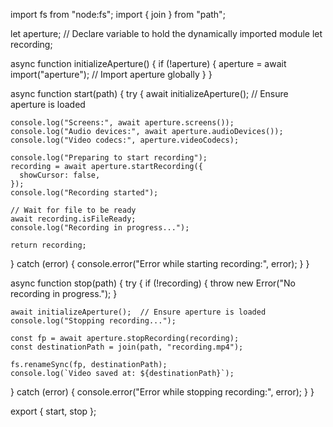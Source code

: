 import fs from "node:fs";
import { join } from "path";

let aperture; // Declare variable to hold the dynamically imported module
let recording;

async function initializeAperture() {
if (!aperture) {
aperture = await import("aperture"); // Import aperture globally
}
}

async function start(path) {
try {
await initializeAperture(); // Ensure aperture is loaded

    console.log("Screens:", await aperture.screens());
    console.log("Audio devices:", await aperture.audioDevices());
    console.log("Video codecs:", aperture.videoCodecs);

    console.log("Preparing to start recording");
    recording = await aperture.startRecording({
      showCursor: false,
    });
    console.log("Recording started");

    // Wait for file to be ready
    await recording.isFileReady;
    console.log("Recording in progress...");

    return recording;

} catch (error) {
console.error("Error while starting recording:", error);
}
}

async function stop(path) {
try {
if (!recording) {
throw new Error("No recording in progress.");
}

    await initializeAperture();  // Ensure aperture is loaded
    console.log("Stopping recording...");

    const fp = await aperture.stopRecording(recording);
    const destinationPath = join(path, "recording.mp4");

    fs.renameSync(fp, destinationPath);
    console.log(`Video saved at: ${destinationPath}`);

} catch (error) {
console.error("Error while stopping recording:", error);
}
}

export { start, stop };
